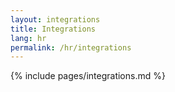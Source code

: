 ```yaml
---
layout: integrations
title: Integrations
lang: hr
permalink: /hr/integrations
---
```


{% include pages/integrations.md %}
